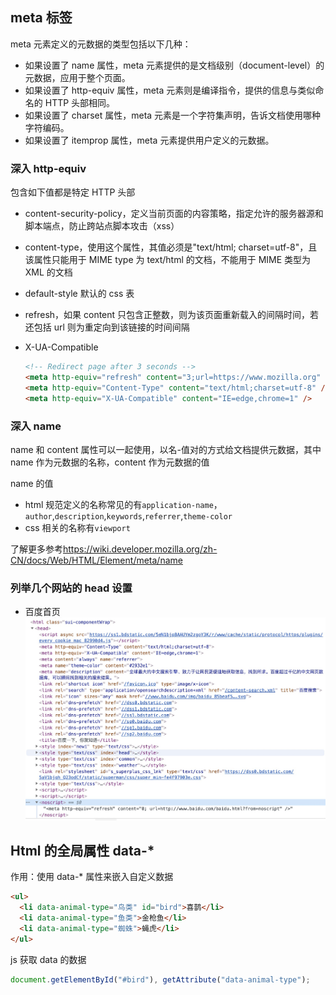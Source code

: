 ## meta 标签

meta 元素定义的元数据的类型包括以下几种：

- 如果设置了 name 属性，meta 元素提供的是文档级别（document-level）的元数据，应用于整个页面。
- 如果设置了 http-equiv 属性，meta 元素则是编译指令，提供的信息与类似命名的 HTTP 头部相同。
- 如果设置了 charset 属性，meta 元素是一个字符集声明，告诉文档使用哪种字符编码。
- 如果设置了 itemprop 属性，meta 元素提供用户定义的元数据。

### 深入 http-equiv

包含如下值都是特定 HTTP 头部

- content-security-policy，定义当前页面的内容策略，指定允许的服务器源和脚本端点，防止跨站点脚本攻击（xss）
- content-type，使用这个属性，其值必须是"text/html; charset=utf-8"，且该属性只能用于 MIME type 为 text/html 的文档，不能用于 MIME 类型为 XML 的文档
- default-style 默认的 css 表
- refresh，如果 content 只包含正整数，则为该页面重新载入的间隔时间，若还包括 url 则为重定向到该链接的时间间隔
- X-UA-Compatible

  ```html
  <!-- Redirect page after 3 seconds -->
  <meta http-equiv="refresh" content="3;url=https://www.mozilla.org" />
  <meta http-equiv="Content-Type" content="text/html;charset=utf-8" />
  <meta http-equiv="X-UA-Compatible" content="IE=edge,chrome=1" />
  ```

### 深入 name

name 和 content 属性可以一起使用，以名-值对的方式给文档提供元数据，其中 name 作为元数据的名称，content 作为元数据的值

name 的值

- html 规范定义的名称常见的有`application-name`，`author`,`description`,`keywords`,`referrer`,`theme-color`
- css 相关的名称有`viewport`

了解更多参考<https://wiki.developer.mozilla.org/zh-CN/docs/Web/HTML/Element/meta/name>

### 列举几个网站的 head 设置

- 百度首页
  ![百度](../assets/20201117153925.jpg)

## Html 的全局属性 data-\*

作用：使用 data-\* 属性来嵌入自定义数据

```html
<ul>
  <li data-animal-type="鸟类" id="bird">喜鹊</li>
  <li data-animal-type="鱼类">金枪鱼</li>
  <li data-animal-type="蜘蛛">蝇虎</li>
</ul>
```

js 获取 data 的数据

```js
document.getElementById("#bird"), getAttribute("data-animal-type");
```
